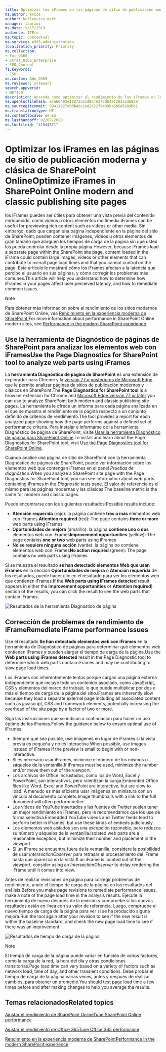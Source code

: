 ```yaml
---
title: Optimizar los iFrames en las páginas de sitio de publicación moderna y clásica de SharePoint Online
ms.author: kvice
author: kelleyvice-msft
manager: laurawi
ms.date: 9/17/2019
audience: ITPro
ms.topic: conceptual
ms.service: o365-administration
localization_priority: Priority
ms.collection:
- Ent_O365
- Strat_O365_Enterprise
- SPO_Content
f1.keywords:
- CSH
ms.custom: Adm_O365
ms.reviewer: sstewart
search.appverid:
- MET150
description: Aprenda cómo optimizar el rendimiento de los iFrames en las páginas de sitio de publicación moderna y clásica de SharePoint Online
ms.openlocfilehash: e7a66492e18272525d854e376db49f20233d6820
ms.sourcegitcommit: 99411927abdb40c2e82d2279489ba60545989bb1
ms.translationtype: HT
ms.contentlocale: es-ES
ms.lasthandoff: 02/07/2020
ms.locfileid: "41844871"
---
```

# <a name="optimize-iframes-in-sharepoint-online-modern-and-classic-publishing-site-pages"></a><span data-ttu-id="5c86f-103">Optimizar los iFrames en las páginas de sitio de publicación moderna y clásica de SharePoint Online</span><span class="sxs-lookup"><span data-stu-id="5c86f-103">Optimize iFrames in SharePoint Online modern and classic publishing site pages</span></span>

<span data-ttu-id="5c86f-104">los iFrames pueden ser útiles para obtener una vista previa del contenido enriquecido, como vídeos u otros elementos multimedia.</span><span class="sxs-lookup"><span data-stu-id="5c86f-104">iFrames can be useful for previewing rich content such as videos or other media.</span></span> <span data-ttu-id="5c86f-105">Sin embargo, dado que cargan una página independiente en la página del sitio de SharePoint, pueden contener imágenes, vídeos u otros elementos de gran tamaño que alarguen los tiempos de carga de la página sin que usted los pueda controlar desde la propia página.</span><span class="sxs-lookup"><span data-stu-id="5c86f-105">However, because iFrames load a separate page within the SharePoint site page, content loaded in the iFrame could contain large images, videos or other elements that can contribute to overall page load times and that you cannot control on the page.</span></span> <span data-ttu-id="5c86f-106">Este artículo le mostrará cómo los iFrames afectan a la latencia que percibe el usuario en sus páginas, y cómo corregir los problemas más comunes.</span><span class="sxs-lookup"><span data-stu-id="5c86f-106">This article will help you understand how to determine how iFrames in your pages affect user perceived latency, and how to remediate common issues.</span></span>

>[!NOTE]
><span data-ttu-id="5c86f-107">Para obtener más información sobre el rendimiento de los sitios modernos de SharePoint Online, vea [Rendimiento en la experiencia moderna de SharePoint.](https://docs.microsoft.com/sharepoint/modern-experience-performance)</span><span class="sxs-lookup"><span data-stu-id="5c86f-107">For more information about performance in SharePoint Online modern sites, see [Performance in the modern SharePoint experience](https://docs.microsoft.com/sharepoint/modern-experience-performance).</span></span>

## <a name="use-the-page-diagnostics-for-sharepoint-tool-to-analyze-web-parts-using-iframes"></a><span data-ttu-id="5c86f-108">Use la herramienta de Diagnóstico de páginas de SharePoint para analizar los elementos web con iFrames</span><span class="sxs-lookup"><span data-stu-id="5c86f-108">Use the Page Diagnostics for SharePoint tool to analyze web parts using iFrames</span></span>

<span data-ttu-id="5c86f-109">La **herramienta Diagnóstico de página de SharePoint** es una extensión de explorador para Chrome y la [versión 77 o posteriores de Microsoft Edge](https://www.microsoftedgeinsider.com/download?form=MI13E8&OCID=MI13E8) que le permite analizar páginas de sitios de publicación modernos y clásicos en SharePoint.</span><span class="sxs-lookup"><span data-stu-id="5c86f-109">The **Page Diagnostics for SharePoint tool** is a browser extension for Chrome and [Microsoft Edge version 77 or later](https://www.microsoftedgeinsider.com/download?form=MI13E8&OCID=MI13E8) you can use to analyze SharePoint both modern and classic publishing site pages.</span></span> <span data-ttu-id="5c86f-110">La herramienta le ofrece un informe para cada página analizada en el que se muestra el rendimiento de la página respecto a un conjunto definido de criterios de rendimiento.</span><span class="sxs-lookup"><span data-stu-id="5c86f-110">The tool provides a report for each analyzed page showing how the page performs against a defined set of performance criteria.</span></span> <span data-ttu-id="5c86f-111">Para instalar e informarse de la herramienta Diagnóstico de página de SharePoint, visite [Usar la herramienta Diagnóstico de página para SharePoint Online](page-diagnostics-for-spo.md).</span><span class="sxs-lookup"><span data-stu-id="5c86f-111">To install and learn about the Page Diagnostics for SharePoint tool, visit [Use the Page Diagnostics tool for SharePoint Online](page-diagnostics-for-spo.md).</span></span>

<span data-ttu-id="5c86f-112">Cuando analice una página de sitio de SharePoint con la herramienta Diagnóstico de páginas de SharePoint, puede ver información sobre los elementos web que contengan iFrames en el panel _Pruebas de diagnóstico_.</span><span class="sxs-lookup"><span data-stu-id="5c86f-112">When you analyze a SharePoint site page with the Page Diagnostics for SharePoint tool, you can see information about web parts containing iFrames in the _Diagnostic tests_ pane.</span></span> <span data-ttu-id="5c86f-113">El valor de referencia es el mismo para las páginas modernas y las clásicas.</span><span class="sxs-lookup"><span data-stu-id="5c86f-113">The baseline metric is the same for modern and classic pages.</span></span>

<span data-ttu-id="5c86f-114">Puede encontrarse con los siguientes resultados:</span><span class="sxs-lookup"><span data-stu-id="5c86f-114">Possible results include:</span></span>

- <span data-ttu-id="5c86f-115">**Atención requerida** (rojo): la página contiene **tres o más** elementos web con iFrames.</span><span class="sxs-lookup"><span data-stu-id="5c86f-115">**Attention required** (red): The page contains **three or more** web parts using iFrames</span></span>
- <span data-ttu-id="5c86f-116">**Oportunidades de mejora** (amarillo): la página **contiene uno o dos** elementos web con iFrames</span><span class="sxs-lookup"><span data-stu-id="5c86f-116">**Improvement opportunities** (yellow): The page contains **one or two** web parts using iFrames</span></span>
- <span data-ttu-id="5c86f-117">**No se requiere ninguna acción** (verde): la página no contiene elementos web con iFrames</span><span class="sxs-lookup"><span data-stu-id="5c86f-117">**No action required** (green): The page contains no web parts using iFrames</span></span>

<span data-ttu-id="5c86f-118">Si se muestra el resultado **se han detectado elementos Web que usan iFrames** en la sección **Oportunidades de mejora** o **Atención requerida** de los resultados, puede hacer clic en el resultado para ver los elementos web que contienen iFrames.</span><span class="sxs-lookup"><span data-stu-id="5c86f-118">If the **Web parts using iFrames detected** result appears in either the **Improvement opportunities** or **Attention required)** section of the results, you can click the result to see the web parts that contain iFrames.</span></span>

![Resultados de la herramienta Diagnóstico de página](media/modern-portal-optimization/pagediag-iframe-yellow.png)

## <a name="remediate-iframe-performance-issues"></a><span data-ttu-id="5c86f-120">Corrección de problemas de rendimiento de iFrame</span><span class="sxs-lookup"><span data-stu-id="5c86f-120">Remediate iFrame performance issues</span></span>

<span data-ttu-id="5c86f-121">Use el resultado **Se han detectado elementos web con iFrames** en la herramienta de Diagnóstico de páginas para determinar qué elementos web contienen iFrames y pueden alargar el tiempo de carga de la página.</span><span class="sxs-lookup"><span data-stu-id="5c86f-121">Use the **Web parts using iFrames detected** result in the Page Diagnostic tool to determine which web parts contain iFrames and may be contributing to slow page load times.</span></span>

<span data-ttu-id="5c86f-122">Los iFrames son inherentemente lentos porque cargan una página externa independiente que incluye todo un contenido asociado, como JavaScript, CSS y elementos del marco de trabajo, lo que puede multiplicar por dos o más el tiempo de carga de la página del sitio.</span><span class="sxs-lookup"><span data-stu-id="5c86f-122">iFrames are inherently slow because they load a separate external page including all associated content such as javascript, CSS and framework elements, potentially increasing the overhead of the site page by a factor of two or more.</span></span>

<span data-ttu-id="5c86f-123">Siga las instrucciones que se indican a continuación para hacer un uso óptimo de los iFrames.</span><span class="sxs-lookup"><span data-stu-id="5c86f-123">Follow the guidance below to ensure optimal use of iFrames.</span></span>

- <span data-ttu-id="5c86f-124">Siempre que sea posible, use imágenes en lugar de iFrames si la vista previa es pequeña y no es interactiva.</span><span class="sxs-lookup"><span data-stu-id="5c86f-124">When possible, use images instead of iFrames if the preview is small to begin with or non-interactive.</span></span>
- <span data-ttu-id="5c86f-125">Si es necesario usar iFrames, minimice el número de los mismos o sáquelos de la ventanilla.</span><span class="sxs-lookup"><span data-stu-id="5c86f-125">If iFrames must be used, minimize the number and/or move them out of the viewport.</span></span>
- <span data-ttu-id="5c86f-126">Los archivos de Office incrustados, como los de Word, Excel y PowerPoint, son interactivos, pero ralentizan la carga.</span><span class="sxs-lookup"><span data-stu-id="5c86f-126">Embedded Office files like Word, Excel and PowerPoint are interactive, but are slow to load.</span></span> <span data-ttu-id="5c86f-127">A menudo es más eficiente usar imágenes en miniatura con un vínculo al documento completo.</span><span class="sxs-lookup"><span data-stu-id="5c86f-127">Image thumbnails with a link to the full document will often perform better.</span></span>
- <span data-ttu-id="5c86f-128">Los vídeos de YouTube insertados y las fuentes de Twitter suelen tener un mejor rendimiento en iFrames, pero le recomendamos que los use de forma selectiva.</span><span class="sxs-lookup"><span data-stu-id="5c86f-128">Embedded YouTube videos and Twitter feeds tend to perform better in iFrames, but use these kinds of embeds judiciously.</span></span>
- <span data-ttu-id="5c86f-129">Los elementos web aislados son una excepción razonable, pero reduzca su número y sáquelos de la ventanilla.</span><span class="sxs-lookup"><span data-stu-id="5c86f-129">Isolated web parts are a reasonable exception, but minimize their number and placement in the viewport.</span></span>
- <span data-ttu-id="5c86f-130">Si un iFrame se encuentra fuera de la ventanilla, considere la posibilidad de usar _IntersectionObserver_ para retrasar el procesamiento del iFrame hasta que aparezca en la vista.</span><span class="sxs-lookup"><span data-stu-id="5c86f-130">If an iFrame is located out of the viewport, consider using an _IntersectionObserver_ to delay rendering the iFrame until it comes into view.</span></span>

<span data-ttu-id="5c86f-131">Antes de realizar revisiones de página para corregir problemas de rendimiento, anote el tiempo de carga de la página en los resultados del análisis.</span><span class="sxs-lookup"><span data-stu-id="5c86f-131">Before you make page revisions to remediate performance issues, make a note of the page load time in the analysis results.</span></span> <span data-ttu-id="5c86f-132">Ejecute la herramienta de nuevo después de la revisión y compruebe si los nuevos resultados están en línea con su valor de referencia. Luego, compruebe el nuevo tiempo de carga de la página para ver si se ha producido alguna mejora.</span><span class="sxs-lookup"><span data-stu-id="5c86f-132">Run the tool again after your revision to see if the new result is within the baseline standard, and check the new page load time to see if there was an improvement.</span></span>

![Resultados de tiempo de carga de la página](media/modern-portal-optimization/pagediag-page-load-time.png)

>[!NOTE]
><span data-ttu-id="5c86f-134">El tiempo de carga de la página puede variar en función de varios factores, como la carga de la red, la hora del día y otras condiciones transitorias.</span><span class="sxs-lookup"><span data-stu-id="5c86f-134">Page load time can vary based on a variety of factors such as network load, time of day, and other transient conditions.</span></span> <span data-ttu-id="5c86f-135">Debe probar el tiempo de carga de la página varias veces, antes y después de realizar cambios, para obtener un promedio.</span><span class="sxs-lookup"><span data-stu-id="5c86f-135">You should test page load time a few times before and after making changes to help you average the results.</span></span>

## <a name="related-topics"></a><span data-ttu-id="5c86f-136">Temas relacionados</span><span class="sxs-lookup"><span data-stu-id="5c86f-136">Related topics</span></span>

[<span data-ttu-id="5c86f-137">Ajustar el rendimiento de SharePoint Online</span><span class="sxs-lookup"><span data-stu-id="5c86f-137">Tune SharePoint Online performance</span></span>](tune-sharepoint-online-performance.md)

[<span data-ttu-id="5c86f-138">Ajustar el rendimiento de Office 365</span><span class="sxs-lookup"><span data-stu-id="5c86f-138">Tune Office 365 performance</span></span>](tune-office-365-performance.md)

[<span data-ttu-id="5c86f-139">Rendimiento en la experiencia moderna de SharePoint</span><span class="sxs-lookup"><span data-stu-id="5c86f-139">Performance in the modern SharePoint experience</span></span>](https://docs.microsoft.com/sharepoint/modern-experience-performance)
